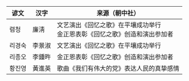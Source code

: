 |谚文|汉字|来源（朝中社）|
|-|-|-|
|렴청|廉淸|文艺演出《回忆之歌》在平壤成功举行<br>金正恩表彰《回忆之歌》创造和演出参加者|
|리경숙|李景淑|文艺演出《回忆之歌》在平壤成功举行|
|리종오|李鍾旿|金正恩表彰《回忆之歌》创造和演出参加者|
|황진영|黃進英|歌曲《我们有伟大的党》表达人民的真挚感情|
